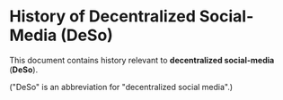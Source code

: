 # History of Decentralized Social-Media (DeSo)

This document contains history relevant to **decentralized social-media** (**DeSo**).

("DeSo" is an abbreviation for "decentralized social media".)
